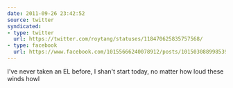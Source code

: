 ```yaml
---
date: 2011-09-26 23:42:52
source: twitter
syndicated:
- type: twitter
  url: https://twitter.com/roytang/statuses/118470625835757568/
- type: facebook
  url: https://www.facebook.com/10155666240078912/posts/10150308899853912
---
```


I've never taken an EL before, I shan't start today, no matter how loud these winds howl